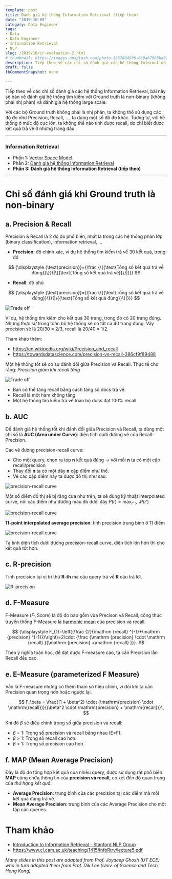 ```yaml
---
template: post
title: Đánh giá hệ thống Information Retrieval (tiếp theo)
date: "2019-10-09"
category: Data Engineer
tags:
- Data
- Data Engineer
- Information Retrieval
- NLP
slug: /2019/10/ir-evaluation-2.html
# thumbnail: https://images.unsplash.com/photo-1557804506-669a67965ba0?ixlib=rb-1.2.1&auto=format&fit=crop&w=1567&q=80
description: Tiếp theo về các chỉ số đánh giá các hệ thống Information Retrieval, bài này sẽ bàn về đánh giá hệ thống tìm kiếm với Ground truth là non-binary (không phải nhị phân), và đánh giá hệ thống large scale.
draft: false
fbCommentSnapshot: none

---
```


Tiếp theo về các chỉ số đánh giá các hệ thống Information Retrieval, bài này sẽ bàn về đánh giá hệ thống tìm kiếm với Ground truth là non-binary (không phải nhị phân) và đánh giá hệ thống large scale.

Với các bộ Ground truth không phải là nhị phân, ta không thể sử dụng các độ đo như Precision, Recall, ..., ta dùng một số độ đo khác. Tương tự, với hệ thống ở mức độ cực lớn, ta không thể nào tính được recall, do chỉ biết được kết quả trả về ở những trang đầu.

--- 

### Information Retrieval 
- Phần 1: [Vector Space Model](/2019/08/ir-vector-space-model.html)
- Phần 2: [Đánh giá hệ thống Information Retrieval](/2019/08/ir-evaluation.html)
- **Phần 3: Đánh giá hệ thống Information Retrieval (tiếp theo)**

---

# Chỉ số đánh giá khi Ground truth là non-binary

## a. Precision & Recall

Precision & Recall là 2 độ đo phổ biến, nhất là trong các hệ thống phân lớp (binary classification), information retrieval, ...

- **Precision**: độ chính xác, ví dụ hệ thống tìm kiếm trả về 30 kết quả, trong đó 

$$
{\displaystyle {\text{precision}}={\frac {\{{\text{Tổng số kết quả trả về đúng}}\}}{|\{{\text{Tổng số kết quả trả về}}\}|}}}
$$


- **Recall**: độ phủ

$$
{\displaystyle {\text{precision}}={\frac {\{{\text{Tổng số kết quả trả về đúng}}\}}{|\{{\text{Tổng số kết quả đúng}}\}|}}}
$$

![Trade off](/media/2019/ir-evaluation/precision-recall.png)


Ví dụ, hệ thống tìm kiếm cho kết quả 30 trang, trong đó có 20 trang đúng. Nhưng thực sự trong toàn bộ hệ thống sẽ có tất cả 40 trang đúng. Vậy precision sẽ là 20/30 = 2/3, recall là 20/40 = 1/2.


Tham khảo thêm:
- https://en.wikipedia.org/wiki/Precision_and_recall
- https://towardsdatascience.com/precision-vs-recall-386cf9f89488

Một hệ thống tốt sẽ có sự đánh đổi giữa Precision và Recall. Thực tế cho rằng: *Precision giảm khi recall tăng*

![Trade off](/media/2019/ir-evaluation/trade-off.png)

- Bạn có thể tăng recall bằng cách tăng số docs trả về.
- Recall là một hàm không tăng
- Một hệ thống tìm kiếm trả về toàn bộ docs đạt 100% recall


## b. AUC

Để đánh giá hệ thống tốt khi đánh đổi giữa Precision và Recall, ta dùng một chỉ số là **AUC (Area under Curve)**: diện tích dưới đường vẽ của Recall-Precision.

Các vẽ đường precision-recall curve:
- Cho một query, chọn ra top **n** kết quả đúng -> với mỗi **n** ta có một cặp recall/precision
- Thay đổi **n** ta có một dãy **n** cặp điểm như thế. 
- Vẽ các cặp điểm này ta được đồ thị như sau:

![precision-recall curve](/media/2019/ir-evaluation/precision-recall-curve.png)

Một số điểm đồ thị sẽ bị răng cưa như trên, ta sẽ dùng kỹ thuật interpolated curve, nối các điểm như đường màu đỏ dưới đây $P(r) = \text{max}_{r' > r} P(r')$

![precision-recall curve](/media/2019/ir-evaluation/precision-recall-curve-interpolated.png)


**11-point interpolated average precision**: tính precision trung bình ở 11 điểm

![precision-recall curve](/media/2019/ir-evaluation/11-point-precision-recall.png)

Ta tính diện tích dưới đường precision-recall curve, diện tích lớn hơn thì cho kết quả tốt hơn.

## c. R-precision

Tính precision tại vị trí thứ **R-th** mà câu query trả về **R** câu trả lời.

![R-precision](/media/2019/ir-evaluation/R-precision.png)


## d. F-Measure

F-Measure ($F_1$ Score) là độ đo bao gồm vừa Precison và Recall, công thức truyền thống F-Measure là [harmonic mean](https://en.wikipedia.org/wiki/Harmonic_mean#Harmonic_mean_of_two_numbers) của precision và recall.

$$
{\displaystyle F_{1}=\left({\frac {2}{\mathrm {recall} ^{-1}+\mathrm {precision} ^{-1}}}\right)=2\cdot {\frac {\mathrm {precision} \cdot \mathrm {recall} }{\mathrm {precision} +\mathrm {recall} }}}.
$$

Theo ý nghĩa toán học, để đạt được F-measure cao, ta cần Precision lẫn Recall đều cao.

## e. E-Measure (parameterized F Measure)

Vẫn là F-measure nhưng có thêm tham số hiệu chỉnh, vì đôi khi ta cần Precision quan trọng hơn hoặc ngược lại.

$$
F_\beta = \frac{(1 + \beta^2) \cdot (\mathrm{precision} \cdot \mathrm{recall})}{(\beta^2 \cdot \mathrm{precision} + \mathrm{recall})}\,
$$

Khi đó $\beta$ sẽ điều chỉnh trọng số giữa precision và recall:
 - $\beta$ = 1: Trọng số precision và recall bằng nhau (E=F).
 - $\beta$ > 1: Trọng số recall cao hơn.
 - $\beta$ < 1: Trọng số precision cao hơn.

## f. MAP (Mean Average Precision)

Đây là độ đo tổng hợp kết quả của nhiều query, được sử dụng rất phổ biến. **MAP** cũng chứa thông tin của **precision và recall**, có xét đến độ quan trọng của *thứ hạng kết quả*.

- **Average Precision**: trung bình của các precision tại các điểm mà mỗi kết quả đúng trả về.
- **Mean Average Precision**: trung bình của các Average Precision cho một tập các queries.

# Tham khảo
- [Introduction to Information Retrieval - Stanford NLP Group](https://nlp.stanford.edu/IR-book/)
- https://www.cl.cam.ac.uk/teaching/1415/InfoRtrv/lecture5.pdf

*Many slides in this post are adapted from Prof. Joydeep Ghosh (UT ECE) who in turn adapted them from Prof. Dik Lee (Univ. of Science and Tech, Hong Kong)*
